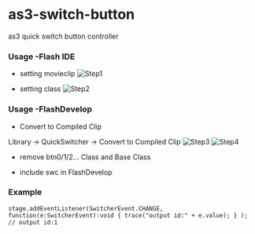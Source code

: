 as3-switch-button
=================

as3 quick switch button controller

### Usage -Flash IDE

* setting movieclip
![Step1](https://raw.github.com/wwwins/as3-switch-button/master/screenshots/Step1.png)

* setting class
![Step2](https://raw.github.com/wwwins/as3-switch-button/master/screenshots/Step2.png)

### Usage -FlashDevelop

* Convert to Compiled Clip

Library -> QuickSwitcher -> Convert to Compiled Clip
![Step3](https://raw.github.com/wwwins/as3-switch-button/master/screenshots/Step3.png)
![Step4](https://raw.github.com/wwwins/as3-switch-button/master/screenshots/Step4.png)

* remove btn0/1/2... Class and Base Class

* include swc in FlashDevelop

### Example

```
stage.addEventListener(SwitcherEvent.CHANGE, function(e:SwitcherEvent):void { trace("output id:" + e.value); } );
// output id:1
```
